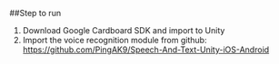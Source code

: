 ##Step to run
1. Download Google Cardboard SDK and import to Unity
2. Import the voice recognition module from github: https://github.com/PingAK9/Speech-And-Text-Unity-iOS-Android